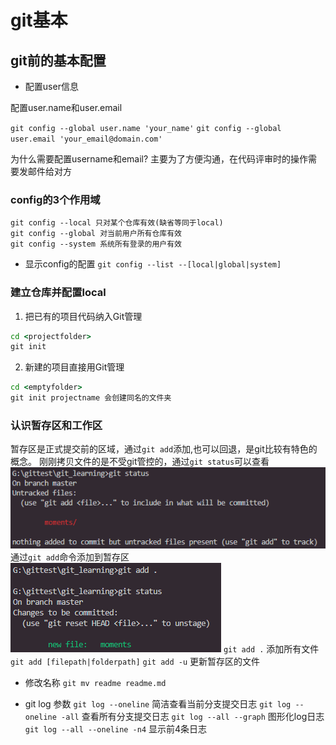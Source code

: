 # git基本

## git前的基本配置

+ 配置user信息

配置user.name和user.email

`git config --global user.name 'your_name'`
`git config --global user.email 'your_email@domain.com'`

为什么需要配置username和email?
主要为了方便沟通，在代码评审时的操作需要发邮件给对方

### config的3个作用域

```git
git config --local 只对某个仓库有效(缺省等同于local)
git config --global 对当前用户所有仓库有效
git config --system 系统所有登录的用户有效
```

+ 显示config的配置
`git config --list --[local|global|system]`

### 建立仓库并配置local

1. 把已有的项目代码纳入Git管理

```cmd
cd <projectfolder>
git init
```

2. 新建的项目直接用Git管理

```cmd
cd <emptyfolder>
git init projectname 会创建同名的文件夹
```

### 认识暂存区和工作区

暂存区是正式提交前的区域，通过`git add`添加,也可以回退，是git比较有特色的概念。
刚刚拷贝文件的是不受git管控的，通过`git status`可以查看
![gitstatus](imgs/gitstatus1.PNG)
通过`git add`命令添加到暂存区
![gitstatus](imgs/gitadd1.PNG)
`git add .` 添加所有文件
`git add [filepath|folderpath]`
`git add -u` 更新暂存区的文件

+ 修改名称
`git mv readme readme.md`

+ git log 参数
`git log --oneline` 简洁查看当前分支提交日志
`git log --oneline -all` 查看所有分支提交日志
`git log --all --graph` 图形化log日志
`git log --all --oneline -n4` 显示前4条日志
